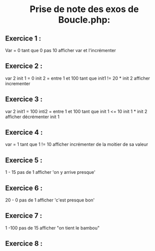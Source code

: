<center> <h1> Prise de note des exos de Boucle.php: </h1> </center>

<h2> Exercice 1 : </h2>

Var = 0 
tant que 0 pas 10 afficher var et l'incrémenter

<h2> Exercice 2 : </h2>

var 2   init 1 = 0 
        init 2 = entre 1 et 100
        tant que init1 != 20   * init 2 
        afficher 
        incrementer
<h2> Exercice 3 : </h2> 

var 2 init1 = 100
      inti2 = entre 1 et 100
      tant que init 1 <= 10
      init 1 * init 2 
      afficher
      décrémenter init 1

<h2> Exercice 4 : </h2>

var = 1
tant que 1 != 10
afficher
incrémenter de la moitier de sa valeur

<h2> Exercice 5 : </h2>

1 - 15 pas de 1 afficher 'on y arrive presque'

<h2> Exercice 6 : </h2>

20 - 0 pas de 1
afficher 'c'est presque bon'

<h2> Exercice 7 : </h2>

1 -100 pas de 15 afficher "on tient le bambou"

<h2> Exercice 8 : </h2>
